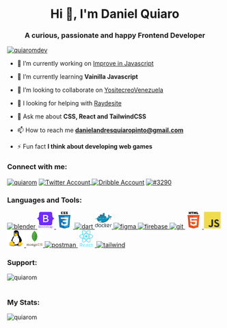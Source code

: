 <h1 align="center">Hi 👋, I'm Daniel Quiaro</h1>
<h3 align="center">A curious, passionate and happy Frontend Developer</h3>

<p align="left"> <a href="https://twitter.com/quiaromdev" target="blank"><img src="https://img.shields.io/twitter/follow/quiaromdev?logo=twitter&style=for-the-badge" alt="quiaromdev" /></a> </p>

- 🔭 I’m currently working on [Improve in Javascript](https://eloquentjavascript.net/)

- 🌱 I’m currently learning **Vainilla Javascript**

- 👯 I’m looking to collaborate on [YositecreoVenezuela](https://github.com/YoSiTeCreoVenezuela)

- 🤝 I looking for helping with [Raydesite](https://github.com/Raydesite)

- 💬 Ask me about **CSS, React and TailwindCSS**

- 📫 How to reach me **danielandresquiaropinto@gmail.com**

- ⚡ Fun fact **I think about developing web games**

<h3 align="left">Connect with me:</h3>
<p align="left">
<a href="https://dev.to/quiarom" target="blank"><img align="center" src="https://cdn.jsdelivr.net/npm/simple-icons@3.0.1/icons/dev-dot-to.svg" alt="quiarom" height="30" width="40" /></a>
<a href="https://twitter.com/quiaromdev" target="blank"><img align="center" src="https://cdn.jsdelivr.net/npm/simple-icons@3.0.1/icons/twitter.svg" alt="Twitter Account" height="30" width="40"</a>
<a href="https://dribbble.com/quiarom" target="blank"><img align="center" src="https://cdn.jsdelivr.net/npm/simple-icons@3.0.1/icons/dribbble.svg" alt="Dribble Account" height="30" width="40" /></a>
<a href="https://discord.gg/3AkwMJJgpb" target="blank"><img align="center" src="https://cdn.jsdelivr.net/npm/simple-icons@3.0.1/icons/discord.svg" alt="#3290" height="30" width="40" /></a>
</p>

<h3 align="left">Languages and Tools:</h3>
<p align="left"> <a href="https://www.blender.org/" target="_blank"> <img src="https://download.blender.org/branding/community/blender_community_badge_white.svg" alt="blender" width="40" height="40"/> </a> <a href="https://getbootstrap.com" target="_blank"> <img src="https://raw.githubusercontent.com/devicons/devicon/master/icons/bootstrap/bootstrap-plain-wordmark.svg" alt="bootstrap" width="40" height="40"/> </a> <a href="https://www.w3schools.com/css/" target="_blank"> <img src="https://raw.githubusercontent.com/devicons/devicon/master/icons/css3/css3-original-wordmark.svg" alt="css3" width="40" height="40"/> </a> <a href="https://dart.dev" target="_blank"> <img src="https://www.vectorlogo.zone/logos/dartlang/dartlang-icon.svg" alt="dart" width="40" height="40"/> </a> <a href="https://www.docker.com/" target="_blank"> <img src="https://raw.githubusercontent.com/devicons/devicon/master/icons/docker/docker-original-wordmark.svg" alt="docker" width="40" height="40"/> </a> <a href="https://www.figma.com/" target="_blank"> <img src="https://www.vectorlogo.zone/logos/figma/figma-icon.svg" alt="figma" width="40" height="40"/> </a> <a href="https://firebase.google.com/" target="_blank"> <img src="https://www.vectorlogo.zone/logos/firebase/firebase-icon.svg" alt="firebase" width="40" height="40"/> </a> <a href="https://git-scm.com/" target="_blank"> <img src="https://www.vectorlogo.zone/logos/git-scm/git-scm-icon.svg" alt="git" width="40" height="40"/> </a> <a href="https://www.w3.org/html/" target="_blank"> <img src="https://raw.githubusercontent.com/devicons/devicon/master/icons/html5/html5-original-wordmark.svg" alt="html5" width="40" height="40"/> </a> <a href="https://developer.mozilla.org/en-US/docs/Web/JavaScript" target="_blank"> <img src="https://raw.githubusercontent.com/devicons/devicon/master/icons/javascript/javascript-original.svg" alt="javascript" width="40" height="40"/> </a> <a href="https://www.linux.org/" target="_blank"> <img src="https://raw.githubusercontent.com/devicons/devicon/master/icons/linux/linux-original.svg" alt="linux" width="40" height="40"/> </a> <a href="https://www.mongodb.com/" target="_blank"> <img src="https://raw.githubusercontent.com/devicons/devicon/master/icons/mongodb/mongodb-original-wordmark.svg" alt="mongodb" width="40" height="40"/> </a> <a href="https://postman.com" target="_blank"> <img src="https://www.vectorlogo.zone/logos/getpostman/getpostman-icon.svg" alt="postman" width="40" height="40"/> </a> <a href="https://reactjs.org/" target="_blank"> <img src="https://raw.githubusercontent.com/devicons/devicon/master/icons/react/react-original-wordmark.svg" alt="react" width="40" height="40"/> </a> <a href="https://tailwindcss.com/" target="_blank"> <img src="https://www.vectorlogo.zone/logos/tailwindcss/tailwindcss-icon.svg" alt="tailwind" width="40" height="40"/> </a> </p>

<h3 align="left">Support:</h3>
<p><a href="https://www.buymeacoffee.com/quiarom"> <img align="left" src="https://cdn.buymeacoffee.com/buttons/v2/default-yellow.png" height="50" width="210" alt="quiarom" /></a></p><br><br>

<h3 align="left">My Stats:</h3>
<p>&nbsp;<img align="left" src="https://github-readme-stats.vercel.app/api?username=quiarom&show_icons=true&locale=en" alt="quiarom" /></p>
